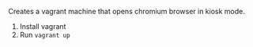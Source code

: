 Creates a vagrant machine that opens chromium browser in kiosk mode.

1. Install vagrant
2. Run `vagrant up`
